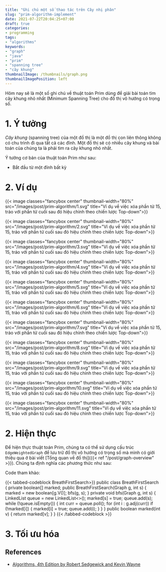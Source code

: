 ```yaml
---
title: "Ghi chú một số thao tác trên Cây nhị phân"
slug: "prim-algorithm-implement"
date: 2021-07-22T20:04:25+07:00
draft: true
categories:
- programming
tags:
- "algorithms"
keywords:
- "graph"
- "java"
- "prim"
- "spanning tree"
- "cây khung"
thumbnailImage: /thumbnails/graph.png
thumbnailImagePosition: left
---
```


Hôm nay sẽ là một số ghi chú về thuật toán Prim dùng để giải bài toán tìm cây khung nhỏ nhất (Minimum Spanning Tree) cho đồ thị vô hướng có trọng số. 

<!--more-->

<!--toc-->

# 1. Ý tưởng

*Cây khung* (spanning tree) của một đồ thị là một đồ thị con liên thông không có chu trình đi qua tất cả các đỉnh. Một đồ thị sẽ có nhiều cây khung và bài toán của chúng ta là phải tìm ra cây khung nhỏ nhất.

Ý tưởng cơ bản của thuật toán Prim như sau:

- Bắt đầu từ một đỉnh bất kỳ


# 2. Ví dụ

{{< image classes="fancybox center" thumbnail-width="80%" src="/images/post/prim-algorithm/1.svg" title="Ví dụ về việc xóa phần tử 15, tráo với phần tử cuối sau đó hiệu chỉnh theo chiến lược Top-down">}}

{{< image classes="fancybox center" thumbnail-width="80%" src="/images/post/prim-algorithm/2.svg" title="Ví dụ về việc xóa phần tử 15, tráo với phần tử cuối sau đó hiệu chỉnh theo chiến lược Top-down">}}

{{< image classes="fancybox center" thumbnail-width="80%" src="/images/post/prim-algorithm/3.svg" title="Ví dụ về việc xóa phần tử 15, tráo với phần tử cuối sau đó hiệu chỉnh theo chiến lược Top-down">}}

{{< image classes="fancybox center" thumbnail-width="80%" src="/images/post/prim-algorithm/4.svg" title="Ví dụ về việc xóa phần tử 15, tráo với phần tử cuối sau đó hiệu chỉnh theo chiến lược Top-down">}}

{{< image classes="fancybox center" thumbnail-width="80%" src="/images/post/prim-algorithm/5.svg" title="Ví dụ về việc xóa phần tử 15, tráo với phần tử cuối sau đó hiệu chỉnh theo chiến lược Top-down">}}

{{< image classes="fancybox center" thumbnail-width="80%" src="/images/post/prim-algorithm/6.svg" title="Ví dụ về việc xóa phần tử 15, tráo với phần tử cuối sau đó hiệu chỉnh theo chiến lược Top-down">}}

{{< image classes="fancybox center" thumbnail-width="80%" src="/images/post/prim-algorithm/7.svg" title="Ví dụ về việc xóa phần tử 15, tráo với phần tử cuối sau đó hiệu chỉnh theo chiến lược Top-down">}}

{{< image classes="fancybox center" thumbnail-width="80%" src="/images/post/prim-algorithm/8.svg" title="Ví dụ về việc xóa phần tử 15, tráo với phần tử cuối sau đó hiệu chỉnh theo chiến lược Top-down">}}

{{< image classes="fancybox center" thumbnail-width="80%" src="/images/post/prim-algorithm/9.svg" title="Ví dụ về việc xóa phần tử 15, tráo với phần tử cuối sau đó hiệu chỉnh theo chiến lược Top-down">}}

{{< image classes="fancybox center" thumbnail-width="80%" src="/images/post/prim-algorithm/10.svg" title="Ví dụ về việc xóa phần tử 15, tráo với phần tử cuối sau đó hiệu chỉnh theo chiến lược Top-down">}}

{{< image classes="fancybox center" thumbnail-width="80%" src="/images/post/prim-algorithm/11.svg" title="Ví dụ về việc xóa phần tử 15, tráo với phần tử cuối sau đó hiệu chỉnh theo chiến lược Top-down">}}

# 2. Hiện thực

Để hiện thực thuật toán Prim, chúng ta có thể sử dụng cấu trúc `EdgeWeightedGraph` để lưu trữ đồ thị vô hướng có trọng số mà mình có giới thiệu qua ở bài viết [Tổng quan về đồ thị]({{< ref "/post/graph-overview" >}}). Chúng ta định nghĩa các phương thức như sau:






Code tham khảo:

{{< tabbed-codeblock BreathFirstSearch>}}
    <!-- tab java -->
public class BreathFirstSearch {
    private boolean[] marked;
    public BreathFirstSearch(Graph g, int s) {
        marked = new boolean[g.V()];
        bfs(g, s);
    }
    private void bfs(Graph g, int s) {
        LinkedList<Integer> queue = new LinkedList<>();
        marked[s] = true;
        queue.add(s);
        while (!queue.isEmpty()) {
            int curr = queue.poll();
            for (int i : g.adj(curr))
                if (!marked[i]) {
                    marked[i] = true;
                    queue.add(i);
                }
        }
    }
    public boolean marked(int v) { return marked[v]; }
}
    <!-- endtab -->
{{< /tabbed-codeblock >}}

# 3. Tối ưu hóa

## References

- [Algorithms, 4th Edition by Robert Sedgewick and Kevin Wayne](https://algs4.cs.princeton.edu/home/)


